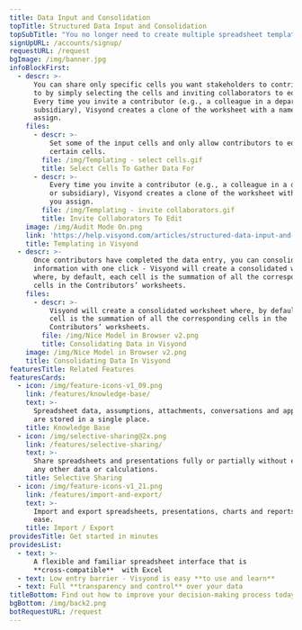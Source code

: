 ```yaml
---
title: Data Input and Consolidation
topTitle: Structured Data Input and Consolidation
topSubTitle: "You no longer need to create multiple spreadsheet templates, manually distribute it among stakeholders risking accidental layout and formula changes and spending long hours auditing the spreadsheets once you’ve received them back with data.\r\n"
signUpURL: /accounts/signup/
requestURL: /request
bgImage: /img/banner.jpg
infoBlockFirst:
  - descr: >-
      You can share only specific cells you want stakeholders to contribute data
      to by simply selecting the cells and inviting collaborators to edit them.
      Every time you invite a contributor (e.g., a colleague in a department or
      subsidiary), Visyond creates a clone of the worksheet with a name you
      assign.
    files:
      - descr: >-
          Set some of the input cells and only allow contributors to edit
          certain cells.
        file: /img/Templating - select cells.gif
        title: Select Cells To Gather Data For
      - descr: >-
          Every time you invite a contributor (e.g., a colleague in a department
          or subsidiary), Visyond creates a clone of the worksheet with a name
          you assign.
        file: /img/Templating - invite collaborators.gif
        title: Invite Collaborators To Edit
    image: /img/Audit Mode On.png
    link: 'https://help.visyond.com/articles/structured-data-input-and-consolidation/'
    title: Templating in Visyond
  - descr: >-
      Once contributors have completed the data entry, you can consolidate
      information with one click - Visyond will create a consolidated worksheet
      where, by default, each cell is the summation of all the corresponding
      cells in the Contributors’ worksheets.
    files:
      - descr: >-
          Visyond will create a consolidated worksheet where, by default, each
          cell is the summation of all the corresponding cells in the
          Contributors’ worksheets.
        file: /img/Nice Model in Browser v2.png
        title: Consolidating Data in Visyond
    image: /img/Nice Model in Browser v2.png
    title: Consolidating Data In Visyond
featuresTitle: Related Features
featuresCards:
  - icon: /img/feature-icons-v1_09.png
    link: /features/knowledge-base/
    text: >-
      Spreadsheet data, assumptions, attachments, conversations and approvals
      are stored in a single place.
    title: Knowledge Base
  - icon: /img/selective-sharing@2x.png
    link: /features/selective-sharing/
    text: >-
      Share spreadsheets and presentations fully or partially without exposing
      any other data or calculations.
    title: Selective Sharing
  - icon: /img/feature-icons-v1_21.png
    link: /features/import-and-export/
    text: >-
      Import and export spreadsheets, presentations, charts and reports with
      ease.
    title: Import / Export
providesTitle: Get started in minutes
providesList:
  - text: >-
      A flexible and familiar spreadsheet interface that is
      **cross-compatible**  with Excel
  - text: Low entry barrier - Visyond is easy **to use and learn**
  - text: Full **transparency and control** over your data
titleBottom: Find out how to improve your decision-making process today
bgBottom: /img/back2.png
botRequestURL: /request
---
```


